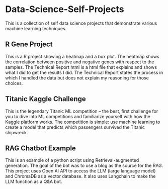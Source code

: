 # Data-Science-Self-Projects
This is a collection of self data science projects that demonstrate various machine learning techniques. 

## R Gene Project
This is a R project showing a heatmap and a box plot. The heatmap shows the correlation between positive and negative genes with respect to the samples. The Technical Report html is a html file that explains and shows what I did to get the results I did. The Technical Report states the process in which I handled the data but does not explain my reasoning for those choices. 

## Titanic Kaggle Challenge 
This is the legendary Titanic ML competition – the best, first challenge for you to dive into ML competitions and familiarize yourself with how the Kaggle platform works. The competition is simple: use machine learning to create a model that predicts which passengers survived the Titanic shipwreck.

## RAG Chatbot Example
This is an example of a python script using Retrieval-augmented generation. The goal of the bot was to use a blog as the source for the RAG. This project uses Open AI API to access the LLM (large language model) and ChromaDB as a vector database. It also uses Langchain to make the LLM function as a Q&A bot.
